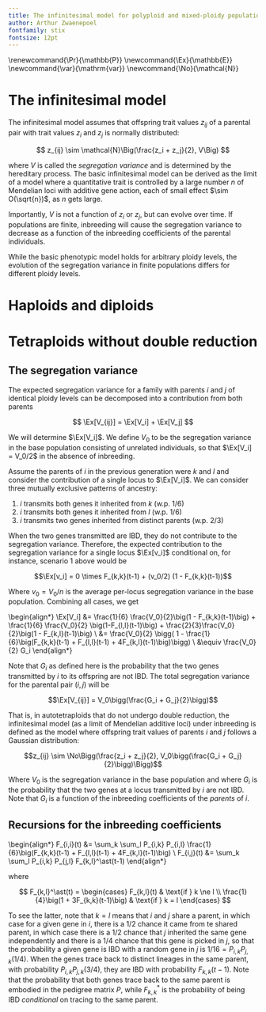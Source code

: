 ```yaml
---
title: The infinitesimal model for polyploid and mixed-ploidy populations
author: Arthur Zwaenepoel
fontfamily: stix
fontsize: 12pt
---
```


\renewcommand{\Pr}{\mathbb{P}}
\newcommand{\Ex}{\mathbb{E}}
\newcommand{\var}{\mathrm{var}}
\newcommand{\No}{\mathcal{N}}

# The infinitesimal model

The infinitesimal model assumes that offspring trait values $z_{ij}$ of a
parental pair with trait values $z_i$ and $z_j$ is normally distributed:

$$ z_{ij} \sim \mathcal{N}\Big(\frac{z_i + z_j}{2}, V\Big) $$

where $V$ is called the *segregation variance* and is determined by the
hereditary process. The basic infinitesimal model can be derived as the limit
of a model where a quantitative trait is controlled by a large number $n$ of
Mendelian loci with additive gene action, each of small effect $\sim
O(\sqrt{n})$, as $n$ gets large. 

Importantly, $V$ is not a function of $z_i$ or $z_j$, but can evolve over
time. If populations are finite, inbreeding will cause the segregation
variance to decrease as a function of the inbreeding coefficients of the
parental individuals.

While the basic phenotypic model holds for arbitrary ploidy levels, the
evolution of the segregation variance in finite populations differs for
different ploidy levels.

# Haploids and diploids

# Tetraploids without double reduction

## The segregation variance

The expected segregation variance for a family with parents $i$ and $j$ of
identical ploidy levels can be decomposed into a contribution from both parents

$$ \Ex[V_{ij}] = \Ex[V_i] + \Ex[V_j] $$

We will determine $\Ex[V_i]$. We define $V_0$ to be the segregation variance in
the base population consisting of unrelated individuals, so that $\Ex[V_i] =
V_0/2$ in the absence of inbreeding.

Assume the parents of $i$ in the previous generation were $k$ and $l$ and
consider the contribution of a single locus to $\Ex[V_i]$. We can consider
three mutually exclusive patterns of ancestry:

1. $i$ transmits both genes it inherited from $k$ (w.p. $1/6$)
2. $i$ transmits both genes it inherited from $l$ (w.p. $1/6$)
3. $i$ transmits two genes inherited from distinct parents (w.p. $2/3$)

When the two genes transmitted are IBD, they do not contribute to the 
segregation variance. Therefore, the expected contribution to the segregation
variance for a single locus $\Ex[v_i]$ conditional on, for instance, scenario 1
above would be 

$$\Ex[v_i] = 0 \times F_{k,k}(t-1) + (v_0/2) (1 - F_{k,k}(t-1))$$

Where $v_0 = V_0/n$ is the average per-locus segregation variance in the base
population. Combining all cases, we get

\begin{align*}
\Ex[V_i] &= \frac{1}{6} \frac{V_0}{2}\big(1 - F_{k,k}(t-1)\big) + 
        \frac{1}{6} \frac{V_0}{2} \big(1-F_{l,l}(t-1)\big) + 
        \frac{2}{3}\frac{V_0}{2}\big(1 - F_{k,l}(t-1)\big) \\
    &= \frac{V_0}{2} \bigg( 1 - \frac{1}{6}\big(F_{k,k}(t-1) + 
        F_{l,l}(t-1) + 4F_{k,l}(t-1)\big)\bigg) \\
    &\equiv \frac{V_0}{2} G_i
\end{align*}

Note that $G_i$ as defined here is the probability that the two genes
transmitted by $i$ to its offspring are not IBD. The total segregation variance
for the parental pair $(i,j)$ will be

$$\Ex[V_{ij}] = V_0\bigg(\frac{G_i + G_j}{2}\bigg)$$

That is, in autotetraploids that do not undergo double reduction, the
infinitesimal model (as a limit of Mendelian additive loci) under inbreeding is
defined as the model where offspring trait values of parents $i$ and $j$
follows a Gaussian distribution:

$$z_{ij} \sim \No\Bigg(\frac{z_i + z_j}{2}, 
    V_0\bigg(\frac{G_i + G_j}{2}\bigg)\Bigg)$$

Where $V_0$ is the segregation variance in the base population and where $G_i$
is the probability that the two genes at a locus transmitted by $i$ are not IBD.
Note that $G_i$ is a function of the inbreeding coefficients of the *parents*
of $i$.

## Recursions for the inbreeding coefficients

\begin{align*}
F_{i,i}(t) &= \sum_k \sum_l P_{i,k} P_{i,l} \frac{1}{6}\big(F_{k,k}(t-1) + 
    F_{l,l}(t-1) + 4F_{k,l}(t-1)\big) \\
F_{i,j}(t) &= \sum_k \sum_l P_{i,k} P_{j,l} F_{k,l}^\ast(t-1) 
\end{align*}

where 

$$ F_{k,l}^\ast(t) = \begin{cases} F_{k,l}(t) & \text{if } k \ne l \\
    \frac{1}{4}\big(1 + 3F_{k,k}(t-1)\big) & \text{if } k = l \end{cases} $$
    
To see the latter, note that $k = l$ means that $i$ and $j$ share a parent, in
which case for a given gene in $i$, there is a $1/2$ chance it came from te
shared parent, in which case there is a $1/2$ chance that $j$ inherited the
same gene independently and there is a $1/4$ chance that this gene is picked in
$j$, so that the probability a given gene is IBD with a random gene in $j$ is
$1/16 = P_{i,k}P_{j,k}(1/4)$. When the genes trace back to distinct lineages in
the same parent, with probability $P_{i,k}P_{j,k}(3/4)$, they are IBD with
probability $F_{k,k}(t-1)$. Note that the probability that both genes trace
back to the same parent is embodied in the pedigree matrix $P$, while
$F_{k,k}^\ast$ is the probability of being IBD *conditional* on tracing to the
same parent.
